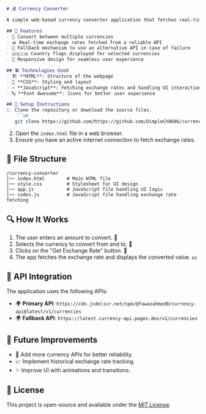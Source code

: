 ```markdown
# 💰 Currency Converter

A simple web-based currency converter application that fetches real-time exchange rates using an API and provides an intuitive UI for converting currencies. 🌎💱

## 🚀 Features
- 🔄 Convert between multiple currencies
- 📊 Real-time exchange rates fetched from a reliable API
- 🔄 Fallback mechanism to use an alternative API in case of failure
- 🇺🇸🇮🇳 Country flags displayed for selected currencies
- 📱 Responsive design for seamless user experience

## 🛠 Technologies Used
- 🏗 **HTML**: Structure of the webpage
- 🎨 **CSS**: Styling and layout
- ⚡ **JavaScript**: Fetching exchange rates and handling UI interactions
- 🔤 **Font Awesome**: Icons for better user experience

## 📌 Setup Instructions
1. Clone the repository or download the source files.
   ```sh
   git clone https://github.com/https://github.com/DimpleCh8686/currency-convertor.git
   ```
2. Open the `index.html` file in a web browser.
3. Ensure you have an active internet connection to fetch exchange rates.

## 📂 File Structure
```
/currency-converter
│── index.html        # Main HTML file
│── style.css         # Stylesheet for UI design
│── app.js            # JavaScript file handling UI logic
│── codes.js          # JavaScript file handling exchange rate fetching
```

## 🔍 How It Works
1. The user enters an amount to convert. 🔢
2. Selects the currency to convert from and to. 🔄
3. Clicks on the "Get Exchange Rate" button. 🎯
4. The app fetches the exchange rate and displays the converted value. 💵

## 🔗 API Integration
The application uses the following APIs:
- 🌍 **Primary API**: `https://cdn.jsdelivr.net/npm/@fawazahmed0/currency-api@latest/v1/currencies`
- 🌍 **Fallback API**: `https://latest.currency-api.pages.dev/v1/currencies`


## 🔮 Future Improvements
- 🔄 Add more currency APIs for better reliability.
- 📈 Implement historical exchange rate tracking.
- ✨ Improve UI with animations and transitions.

## 📜 License
This project is open-source and available under the [MIT License](LICENSE).